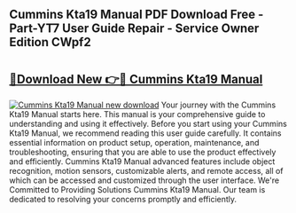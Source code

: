 ## Cummins Kta19 Manual PDF Download Free - Part-YT7 User Guide Repair - Service Owner Edition CWpf2

# <h2><a href="http://bc24747.oget.top/?id=Cummins+Kta19+Manual">🔗Download New 👉🔴 Cummins Kta19 Manual</a></h2>

[![Cummins Kta19 Manual new download](https://i.imgur.com/5g1atiW.png)](http://bc24747.oget.top/?id=Cummins+Kta19+Manual)
Your journey with the Cummins Kta19 Manual starts here. This manual is your comprehensive guide to understanding and using it effectively. Before you start using your Cummins Kta19 Manual, we recommend reading this user guide carefully. It contains essential information on product setup, operation, maintenance, and troubleshooting, ensuring that you are able to use the product effectively and efficiently. Cummins Kta19 Manual advanced features include object recognition, motion sensors, customizable alerts, and remote access, all of which can be accessed and customized through the user interface. We're Committed to Providing Solutions Cummins Kta19 Manual. Our team is dedicated to resolving your concerns promptly and efficiently.
